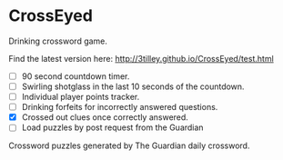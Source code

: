 CrossEyed
=========

Drinking crossword game.

Find the latest version here: http://3tilley.github.io/CrossEyed/test.html

- [ ] 90 second countdown timer.
- [ ] Swirling shotglass in the last 10 seconds of the countdown.
- [ ] Individual player points tracker.
- [ ] Drinking forfeits for incorrectly answered questions.
- [x] Crossed out clues once correctly answered.
- [ ] Load puzzles by post request from the Guardian

Crossword puzzles generated by The Guardian daily crossword.

